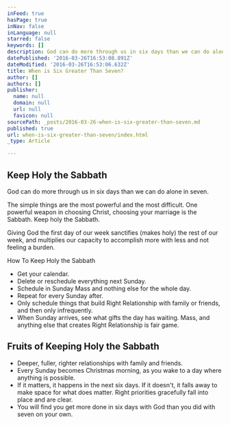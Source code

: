 ```yaml
---
inFeed: true
hasPage: true
inNav: false
inLanguage: null
starred: false
keywords: []
description: God can do more through us in six days than we can do alone in seven.
datePublished: '2016-03-26T16:53:08.891Z'
dateModified: '2016-03-26T16:53:06.632Z'
title: When is Six Greater Than Seven?
author: []
authors: []
publisher:
  name: null
  domain: null
  url: null
  favicon: null
sourcePath: _posts/2016-03-26-when-is-six-greater-than-seven.md
published: true
url: when-is-six-greater-than-seven/index.html
_type: Article

---
```

## Keep Holy the Sabbath

God can do more through us in six days than we can do alone in seven.

The simple things are the most powerful and the most difficult. One powerful weapon in choosing Christ, choosing your marriage is the Sabbath. Keep holy the Sabbath.

Giving God the first day of our week sanctifies (makes holy) the rest of our week, and multiplies our capacity to accomplish more with less and not feeling a burden.

How To Keep Holy the Sabbath

* Get your calendar.
* Delete or reschedule everything next Sunday.
* Schedule in Sunday Mass and nothing else for the whole day.
* Repeat for every Sunday after.
* Only schedule things that build Right Relationship with family or friends, and then only infrequently.
* When Sunday arrives, see what gifts the day has waiting. Mass, and anything else that creates Right Relationship is fair game.

## Fruits of Keeping Holy the Sabbath

* Deeper, fuller, righter relationships with family and friends.
* Every Sunday becomes Christmas morning, as you wake to a day where anything is possible.
* If it matters, it happens in the next six days. If it doesn't, it falls away to make space for what does matter. Right priorities gracefully fall into place and are clear.
* You will find you get more done in six days with God than you did with seven on your own.